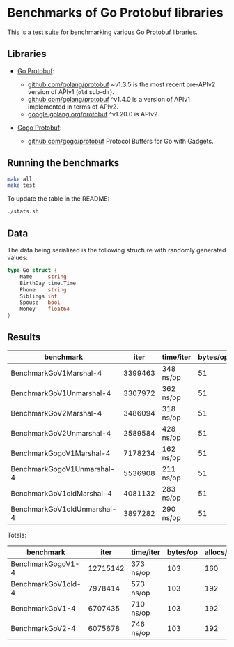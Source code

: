 # Benchmarks of Go Protobuf libraries

This is a test suite for benchmarking various Go Protobuf libraries.

## Libraries

* [Go Protobuf](https://blog.golang.org/protobuf-apiv2):
  - [github.com/golang/protobuf](https://github.com/golang/protobuf/releases/tag/v1.3.5) ~v1.3.5 is the most recent pre-APIv2 version of APIv1 (`old` sub-dir).
  - [github.com/golang/protobuf](https://github.com/golang/protobuf) ^v1.4.0 is a version of APIv1 implemented in terms of APIv2.
  - [google.golang.org/protobuf](https://github.com/protocolbuffers/protobuf-go) ^v1.20.0 is APIv2.

* [Gogo Protobuf](https://github.com/gogo/protobuf):
  - [github.com/gogo/protobuf](https://github.com/gogo/protobuf) Protocol Buffers for Go with Gadgets.

## Running the benchmarks

```bash
make all
make test
```

To update the table in the README:

```bash
./stats.sh
```

## Data

The data being serialized is the following structure with randomly generated values:

```go
type Go struct {
    Name     string
    BirthDay time.Time
    Phone    string
    Siblings int
    Spouse   bool
    Money    float64
}
```


## Results

benchmark                                | iter      | time/iter | bytes/op  |  allocs/op |tt.sec  | tt.kb        | ns/alloc
-----------------------------------------|-----------|-----------|-----------|------------|--------|--------------|-----------
BenchmarkGoV1Marshal-4                   |    3399463 |    348 ns/op |    51 |  64 |   1.18 |   17541 |    5.44
BenchmarkGoV1Unmarshal-4                 |    3307972 |    362 ns/op |    51 | 128 |   1.20 |   17069 |    2.83
BenchmarkGoV2Marshal-4                   |    3486094 |    318 ns/op |    51 |  64 |   1.11 |   17988 |    4.97
BenchmarkGoV2Unmarshal-4                 |    2589584 |    428 ns/op |    51 | 128 |   1.11 |   13362 |    3.34
BenchmarkGogoV1Marshal-4                 |    7178234 |    162 ns/op |    51 |  64 |   1.16 |   37039 |    2.53
BenchmarkGogoV1Unmarshal-4               |    5536908 |    211 ns/op |    51 |  96 |   1.17 |   28625 |    2.20
BenchmarkGoV1oldMarshal-4                |    4081132 |    283 ns/op |    51 |  64 |   1.15 |   21058 |    4.42
BenchmarkGoV1oldUnmarshal-4              |    3897282 |    290 ns/op |    51 | 128 |   1.13 |   20109 |    2.27


Totals:


benchmark                                | iter  | time/iter | bytes/op  |  allocs/op |tt.sec  | tt.kb        | ns/alloc
-----------------------------------------|-------|-----------|-----------|------------|--------|--------------|-----------
BenchmarkGogoV1-4                        |   12715142 |    373 ns/op |   103 | 160 |   4.74 |  131347 |    2.33
BenchmarkGoV1old-4                       |    7978414 |    573 ns/op |   103 | 192 |   4.57 |   82337 |    2.98
BenchmarkGoV1-4                          |    6707435 |    710 ns/op |   103 | 192 |   4.76 |   69220 |    3.70
BenchmarkGoV2-4                          |    6075678 |    746 ns/op |   103 | 192 |   4.53 |   62700 |    3.89

